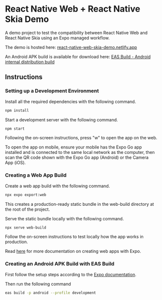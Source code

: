 # React Native Web + React Native Skia Demo

A demo project to test the compatibility between React Native Web and React Native Skia using an Expo managed workflow.

The demo is hosted here: [react-native-web-skia-demo.netlify.app](https://react-native-web-skia-demo.netlify.app/)

An Android APK build is available for download here: [EAS Build - Android internal distribution build](https://expo.dev/accounts/gjtiquia/projects/react-native-web-skia-demo/builds/4f5dfac6-b47d-4ce5-848a-fb747cd1b98c)

## Instructions

### Setting up a Development Environment

Install all the required dependencies with the following command.

```bash
npm install
```

Start a development server with the following command.

```bash
npm start
```

Following the on-screen instructions, press "w" to open the app on the web.

To open the app on mobile, ensure your mobile has the Expo Go app installed and is connected to the same local network as the computer, then scan the QR code shown with the Expo Go app (Android) or the Camera App (iOS).

### Creating a Web App Build

Create a web app build with the following command.

```bash
npx expo export:web
```

This creates a production-ready static bundle in the web-build directory at the root of the project.

Serve the static bundle locally with the following command.

```bash
npx serve web-build
```

Follow the on-screen instructions to test locally how the app works in production.

Read [here](https://docs.expo.dev/distribution/publishing-websites/) for more documentation on creating web apps with Expo.

### Creating an Android APK Build with EAS Build

First follow the setup steps according to the [Expo documentation](https://docs.expo.dev/build/setup/).

Then run the following command

```bash
eas build -p android --profile development
```

